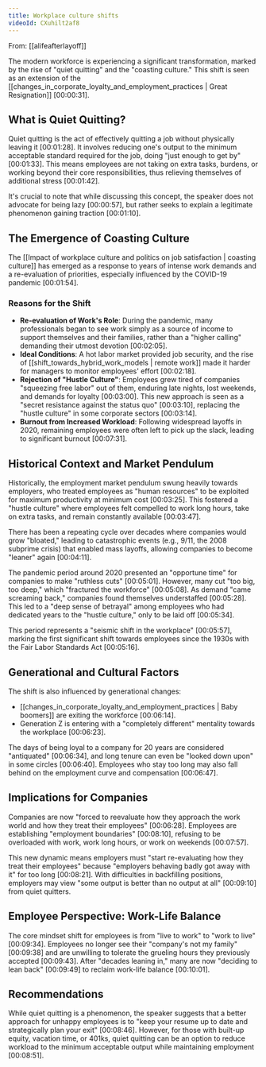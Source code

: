 ```yaml
---
title: Workplace culture shifts
videoId: CXuhilt2af8
---
```


From: [[alifeafterlayoff]] <br/> 

The modern workforce is experiencing a significant transformation, marked by the rise of "quiet quitting" and the "coasting culture." This shift is seen as an extension of the [[changes_in_corporate_loyalty_and_employment_practices | Great Resignation]] <a class="yt-timestamp" data-t="00:00:31">[00:00:31]</a>.

## What is Quiet Quitting?

Quiet quitting is the act of effectively quitting a job without physically leaving it <a class="yt-timestamp" data-t="00:01:28">[00:01:28]</a>. It involves reducing one's output to the minimum acceptable standard required for the job, doing "just enough to get by" <a class="yt-timestamp" data-t="00:01:33">[00:01:33]</a>. This means employees are not taking on extra tasks, burdens, or working beyond their core responsibilities, thus relieving themselves of additional stress <a class="yt-timestamp" data-t="00:01:42">[00:01:42]</a>.

It's crucial to note that while discussing this concept, the speaker does not advocate for being lazy <a class="yt-timestamp" data-t="00:00:57">[00:00:57]</a>, but rather seeks to explain a legitimate phenomenon gaining traction <a class="yt-timestamp" data-t="00:01:10">[00:01:10]</a>.

## The Emergence of Coasting Culture

The [[Impact of workplace culture and politics on job satisfaction | coasting culture]] has emerged as a response to years of intense work demands and a re-evaluation of priorities, especially influenced by the COVID-19 pandemic <a class="yt-timestamp" data-t="00:01:54">[00:01:54]</a>.

### Reasons for the Shift
*   **Re-evaluation of Work's Role**: During the pandemic, many professionals began to see work simply as a source of income to support themselves and their families, rather than a "higher calling" demanding their utmost devotion <a class="yt-timestamp" data-t="00:02:05">[00:02:05]</a>.
*   **Ideal Conditions**: A hot labor market provided job security, and the rise of [[shift_towards_hybrid_work_models | remote work]] made it harder for managers to monitor employees' effort <a class="yt-timestamp" data-t="00:02:18">[00:02:18]</a>.
*   **Rejection of "Hustle Culture"**: Employees grew tired of companies "squeezing free labor" out of them, enduring late nights, lost weekends, and demands for loyalty <a class="yt-timestamp" data-t="00:03:00">[00:03:00]</a>. This new approach is seen as a "secret resistance against the status quo" <a class="yt-timestamp" data-t="00:03:10">[00:03:10]</a>, replacing the "hustle culture" in some corporate sectors <a class="yt-timestamp" data-t="00:03:14">[00:03:14]</a>.
*   **Burnout from Increased Workload**: Following widespread layoffs in 2020, remaining employees were often left to pick up the slack, leading to significant burnout <a class="yt-timestamp" data-t="00:07:31">[00:07:31]</a>.

## Historical Context and Market Pendulum

Historically, the employment market pendulum swung heavily towards employers, who treated employees as "human resources" to be exploited for maximum productivity at minimum cost <a class="yt-timestamp" data-t="00:03:25">[00:03:25]</a>. This fostered a "hustle culture" where employees felt compelled to work long hours, take on extra tasks, and remain constantly available <a class="yt-timestamp" data-t="00:03:47">[00:03:47]</a>.

There has been a repeating cycle over decades where companies would grow "bloated," leading to catastrophic events (e.g., 9/11, the 2008 subprime crisis) that enabled mass layoffs, allowing companies to become "leaner" again <a class="yt-timestamp" data-t="00:04:11">[00:04:11]</a>.

The pandemic period around 2020 presented an "opportune time" for companies to make "ruthless cuts" <a class="yt-timestamp" data-t="00:05:01">[00:05:01]</a>. However, many cut "too big, too deep," which "fractured the workforce" <a class="yt-timestamp" data-t="00:05:08">[00:05:08]</a>. As demand "came screaming back," companies found themselves understaffed <a class="yt-timestamp" data-t="00:05:28">[00:05:28]</a>. This led to a "deep sense of betrayal" among employees who had dedicated years to the "hustle culture," only to be laid off <a class="yt-timestamp" data-t="00:05:34">[00:05:34]</a>.

This period represents a "seismic shift in the workplace" <a class="yt-timestamp" data-t="00:05:57">[00:05:57]</a>, marking the first significant shift towards employees since the 1930s with the Fair Labor Standards Act <a class="yt-timestamp" data-t="00:05:16">[00:05:16]</a>.

## Generational and Cultural Factors

The shift is also influenced by generational changes:
*   [[changes_in_corporate_loyalty_and_employment_practices | Baby boomers]] are exiting the workforce <a class="yt-timestamp" data-t="00:06:14">[00:06:14]</a>.
*   Generation Z is entering with a "completely different" mentality towards the workplace <a class="yt-timestamp" data-t="00:06:23">[00:06:23]</a>.

The days of being loyal to a company for 20 years are considered "antiquated" <a class="yt-timestamp" data-t="00:06:34">[00:06:34]</a>, and long tenure can even be "looked down upon" in some circles <a class="yt-timestamp" data-t="00:06:40">[00:06:40]</a>. Employees who stay too long may also fall behind on the employment curve and compensation <a class="yt-timestamp" data-t="00:06:47">[00:06:47]</a>.

## Implications for Companies

Companies are now "forced to reevaluate how they approach the work world and how they treat their employees" <a class="yt-timestamp" data-t="00:06:28">[00:06:28]</a>. Employees are establishing "employment boundaries" <a class="yt-timestamp" data-t="00:08:10">[00:08:10]</a>, refusing to be overloaded with work, work long hours, or work on weekends <a class="yt-timestamp" data-t="00:07:57">[00:07:57]</a>.

This new dynamic means employers must "start re-evaluating how they treat their employees" because "employers behaving badly got away with it" for too long <a class="yt-timestamp" data-t="00:08:21">[00:08:21]</a>. With difficulties in backfilling positions, employers may view "some output is better than no output at all" <a class="yt-timestamp" data-t="00:09:10">[00:09:10]</a> from quiet quitters.

## Employee Perspective: Work-Life Balance

The core mindset shift for employees is from "live to work" to "work to live" <a class="yt-timestamp" data-t="00:09:34">[00:09:34]</a>. Employees no longer see their "company's not my family" <a class="yt-timestamp" data-t="00:09:38">[00:09:38]</a> and are unwilling to tolerate the grueling hours they previously accepted <a class="yt-timestamp" data-t="00:09:43">[00:09:43]</a>. After "decades leaning in," many are now "deciding to lean back" <a class="yt-timestamp" data-t="00:09:49">[00:09:49]</a> to reclaim work-life balance <a class="yt-timestamp" data-t="00:10:01">[00:10:01]</a>.

## Recommendations

While quiet quitting is a phenomenon, the speaker suggests that a better approach for unhappy employees is to "keep your resume up to date and strategically plan your exit" <a class="yt-timestamp" data-t="00:08:46">[00:08:46]</a>. However, for those with built-up equity, vacation time, or 401ks, quiet quitting can be an option to reduce workload to the minimum acceptable output while maintaining employment <a class="yt-timestamp" data-t="00:08:51">[00:08:51]</a>.